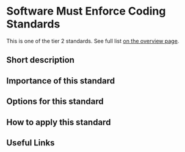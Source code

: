 # Software Must Enforce Coding Standards

This is one of the tier 2 standards. See full list [on the overview page](README.md).

## Short description


## Importance of this standard


## Options for this standard


## How to apply this standard


## Useful Links
